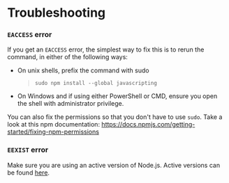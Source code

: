 # Troubleshooting

### `EACCESS` error

If you get an `EACCESS` error, the simplest way to fix this is to rerun the command, in either of the following ways:

- On unix shells, prefix the command with sudo

  > `sudo npm install --global javascripting`

- On Windows and if using either PowerShell or CMD, ensure you open the shell with administrator privilege.

You can also fix the permissions so that you don't have to use `sudo`. Take a look at this npm documentation:
https://docs.npmjs.com/getting-started/fixing-npm-permissions

### `EEXIST` error

Make sure you are using an active version of Node.js. Active versions can be found [here](https://nodejs.org/en/about/releases/).
